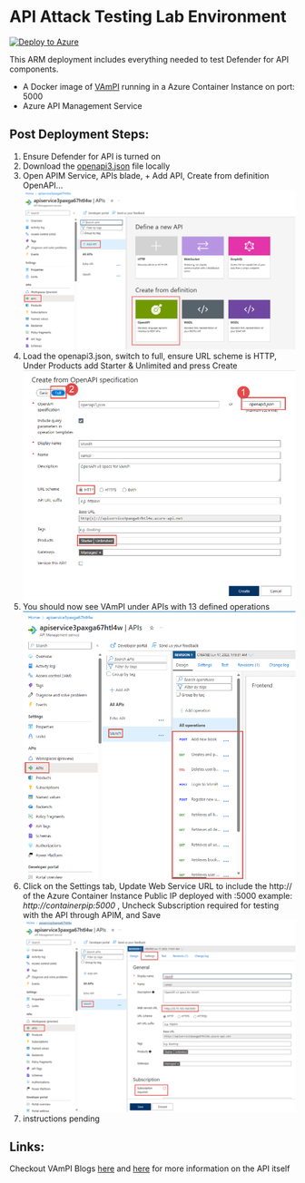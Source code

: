 # API Attack Testing Lab Environment
[![Deploy to Azure](https://aka.ms/deploytoazurebutton)](https://portal.azure.com/#create/Microsoft.Template/uri/https%3A%2F%2Fraw.githubusercontent.com%2Fswiftsolves-msft%2FLabs%2Fmaster%2FAPI%20Attack%20Lab%azuredeploy.json)


This ARM deployment includes everything needed to test Defender for API components.

- A Docker image of [VAmPI](https://github.com/erev0s/VAmPI) running in a Azure Container Instance on port: 5000
- Azure API Management Service

## Post Deployment Steps:

1. Ensure Defender for API is turned on
2. Download the [openapi3.json](https://raw.githubusercontent.com/swiftsolves-msft/Labs/main/API%20Secure%20Lab/openapi3.json) file locally
3. Open APIM Service, APIs blade, + Add API, Create from definition OpenAPI... ![addapidef](https://github.com/swiftsolves-msft/Labs/raw/main/API%20Secure%20Lab/images/addapidef.png)
4. Load the openapi3.json, switch to full, ensure URL scheme is HTTP, Under Products add Starter & Unlimited and press Create![loadopenspec.png](https://github.com/swiftsolves-msft/Labs/raw/main/API%20Secure%20Lab/images/loadopenspec.png)
5. You should now see VAmPI under APIs with 13 defined  operations ![apiops.png](https://github.com/swiftsolves-msft/Labs/raw/main/API%20Secure%20Lab/images/apiops.png)
6. Click on the Settings tab, Update Web Service URL to include the http:// of the Azure Container Instance Public IP deployed with :5000 example: *http://containerpip:5000* , Uncheck Subscription required for testing with the API through APIM, and Save![updateset.png](https://github.com/swiftsolves-msft/Labs/raw/main/API%20Secure%20Lab/images/updateset.png)
7. instructions pending

## Links:
Checkout VAmPI Blogs [here](https://erev0s.com/blog/vampi-vulnerable-api-security-testing/) and [here](https://erev0s.com/blog/vampi-against-automated-api-scanning/) for more information on the API itself